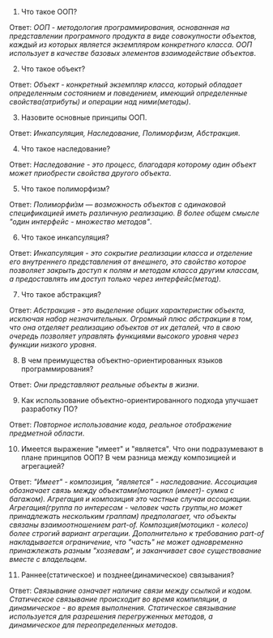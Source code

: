 1. Что такое ООП?

Ответ: *ООП - методология программирования, основанная на представлении програмного продукта в виде совокупности объектов, каждый из которых является экземпляром конкретного класса. ООП использует в качестве базовых элементов взаимодействие объектов*.

2. Что такое объект?

Ответ: *Объект - конкретный экземпляр класса, который обладает определенным состоянием и поведением, имеющий определенные свойства(атрибуты) и операции над ними(методы)*.

3. Назовите основные принципы ООП.

Ответ: *Инкапсуляция, Наследование, Полиморфизм, Абстракция*.

4. Что такое наследование?

Ответ: *Наследование - это процесс, благодаря которому один объект может приобрести свойства другого объекта*.

5. Что такое полиморфизм? 

Ответ: *Полиморфи́зм — возможность объектов с одинаковой спецификацией иметь различную реализацию. В более общем смысле "один интерфейс - множество методов"*.

6. Что такое инкапсуляция? 

Ответ: *Инкапсуляция - это сокрытие реализации класса и отделение его внутреннего представления от внешнего, это свойство которое позволяет закрыть доступ к полям и методам класса другим классам, а предоставлять им доступ только через интерфейс(метод)*. 

7. Что такое абстракция?

Ответ: *Абстракция - это выделение общих характеристик объекта, исключая набор незначительных. Огромный плюс абстракции в том, что она отделяет реализацию объектов от их деталей, что в свою очередь позволяет управлять функциями высокого уровня через функции низкого уровня*.

8. В чем преимущества объектно-ориентированных языков программирования?

Ответ: *Они представляют реальные объекты в жизни*.

9. Как использование объектно-ориентированного подхода улучшает разработку ПО?

Ответ: *Повторное использование кода, реальное отображение предметной области*.

10. Имеется выражение "имеет" и "является". Что они подразумевают в плане принципов ООП? В чем разница между композицией и агрегацией?

Ответ: *"Имеет" - композиция, "является" - наследование. Ассоциация обозначает связь между объектами(мотоцикл (имеет)- сумка с багажом). Агрегация и композиция это частные случаи ассоциации. Агрегация(группа по интересам - человек часть группы,но может принадлежать нескольким граппам) предполагает, что объекты связаны взаимоотношением part-of. Композция(мотоцикл - колесо) более строгий вариант агрегации. Дополнительно к требованию part-of накладывается ограничение, что "часть" не может одновременно принажлежать разным "хозяевам", и заканчивает свое существование вместе с владельцем*.

11. Раннее(статическое) и позднее(динамическое) связывания?

Ответ: *Связывание означает наличие связи между ссылкой и кодом. Статическое связывание происходит во время компиляции, а динамическое - во время выполнения. Статическое связывание используется для разрешения перегруженных методов, а динамическое для переопределенных методов*.
